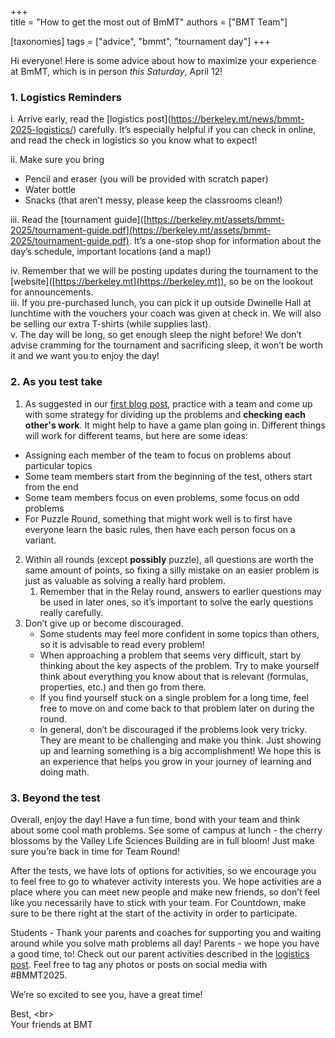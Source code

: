 +++  
title = "How to get the most out of BmMT"
authors = ["BMT Team"]

[taxonomies]
tags = ["advice", "bmmt", "tournament day"]
+++


Hi everyone\! Here is some advice about how to maximize your experience at BmMT, which is in person *this Saturday*, April 12\! 

### 1. Logistics Reminders  
i. Arrive early, read the \[logistics post\](https://berkeley.mt/news/bmmt-2025-logistics/) carefully. It’s especially helpful if you can check in online, and read the check in logistics so you know what to expect\!  

ii. Make sure you bring 

- Pencil and eraser (you will be provided with scratch paper)  
- Water bottle  
- Snacks (that aren’t messy, please keep the classrooms clean\!)

iii. Read the [tournament guide]([https://berkeley.mt/assets/bmmt-2025/tournament-guide.pdf](https://berkeley.mt/assets/bmmt-2025/tournament-guide.pdf). It’s a one-stop shop for information about the day’s schedule, important locations (and a map\!) 

iv. Remember that we will be posting updates during the tournament to the \[website\]([https://berkeley.mt](https://berkeley.mt)), so be on the lookout for announcements.  
iii. If you pre-purchased lunch, you can pick it up outside Dwinelle Hall at lunchtime with the vouchers your coach was given at check in. We will also be selling our extra T-shirts (while supplies last).  
v. The day will be long, so get enough sleep the night before\! We don’t advise cramming for the tournament and sacrificing sleep, it won’t be worth it and we want you to enjoy the day\!

### 2. As you test take

1. As suggested in our [first blog post](https://berkeley.mt/blog/preparing-for-math-competitions/), practice with a team and come up with some strategy for dividing up the problems and **checking each other's work**. It might help to have a game plan going in. Different things will work for different teams, but here are some ideas:  
- Assigning each member of the team to focus on problems about particular topics  
- Some team members start from the beginning of the test, others start from the end  
- Some team members focus on even problems, some focus on odd problems  
- For Puzzle Round, something that might work well is to first have everyone learn the basic rules, then have each person focus on a variant.  
2. Within all rounds (except **possibly** puzzle), all questions are worth the same amount of points, so fixing a silly mistake on an easier problem is just as valuable as solving a really hard problem.  
   1. Remember that in the Relay round, answers to earlier questions may be used in later ones, so it’s important to solve the early questions really carefully.  
3. Don’t give up or become discouraged.  
   - Some students may feel more confident in some topics than others, so it is advisable to read every problem\!  
   - When approaching a problem that seems very difficult, start by thinking about the key aspects of the problem. Try to make yourself think about everything you know about that is relevant (formulas, properties, etc.) and then go from there.  
   - If you find yourself stuck on a single problem for a long time, feel free to move on and come back to that problem later on during the round.  
   - In general, don’t be discouraged if the problems look very tricky. They are meant to be challenging and make you think. Just showing up and learning something is a big accomplishment\! We hope this is an experience that helps you grow in your journey of learning and doing math.

### 3. Beyond the test

Overall, enjoy the day! Have a fun time, bond with your team and think about some cool math problems. See some of campus at lunch - the cherry blossoms by the Valley Life Sciences Building are in full bloom! Just make sure you’re back in time for Team Round\!

After the tests, we have lots of options for activities, so we encourage you to feel free to go to whatever activity interests you. We hope activities are a place where you can meet new people and make new friends, so don’t feel like you necessarily have to stick with your team. For Countdown, make sure to be there right at the start of the activity in order to participate. 

Students - Thank your parents and coaches for supporting you and waiting around while you solve math problems all day\! Parents - we hope you have a good time, to\! Check out our parent activities described in the [logistics post](https://berkeley.mt/news/bmmt-2025-logistics/). Feel free to tag any photos or posts on social media with \#BMMT2025. 

We’re so excited to see you, have a great time\!

Best, \<br\>  
Your friends at BMT

